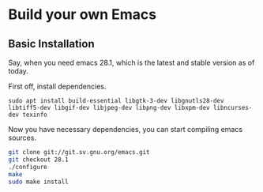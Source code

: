 Build your own Emacs
==========================

## Basic Installation

Say, when you need emacs 28.1, which is the latest and stable version as of today.

First off, install dependencies.

```
sudo apt install build-essential libgtk-3-dev libgnutls28-dev libtiff5-dev libgif-dev libjpeg-dev libpng-dev libxpm-dev libncurses-dev texinfo
```
Now you have necessary dependencies, you can start compiling emacs sources.

```bash
git clone git://git.sv.gnu.org/emacs.git
git checkout 28.1
./configure
make
sudo make install
```
